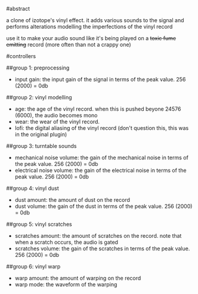 #abstract

a clone of izotope's vinyl effect. it adds various sounds to the signal and performs alterations modelling the imperfections of the vinyl record

use it to make your audio sound like it's being played on a ~~toxic fume emitting~~ record (more often than not a crappy one)

#controllers

##group 1: preprocessing

- input gain: the input gain of the signal in terms of the peak value. 256 (2000) = 0db

##group 2: vinyl modelling

- age: the age of the vinyl record. when this is pushed beyone 24576 (6000), the audio becomes mono
- wear: the wear of the vinyl record.
- lofi: the digital aliasing of the vinyl record (don't question this, this was in the original plugin)

##group 3: turntable sounds

- mechanical noise volume: the gain of the mechanical noise in terms of the peak value. 256 (2000) = 0db
- electrical noise volume: the gain of the electrical noise in terms of the peak value. 256 (2000) = 0db

##group 4: vinyl dust

- dust amount: the amount of dust on the record
- dust volume: the gain of the dust in terms of the peak value. 256 (2000) = 0db

##group 5: vinyl scratches

- scratches amount: the amount of scratches on the record. note that when a scratch occurs, the audio is gated
- scratches volume: the gain of the scratches in terms of the peak value. 256 (2000) = 0db

##group 6: vinyl warp

- warp amount: the amount of warping on the record
- warp mode: the waveform of the warping
